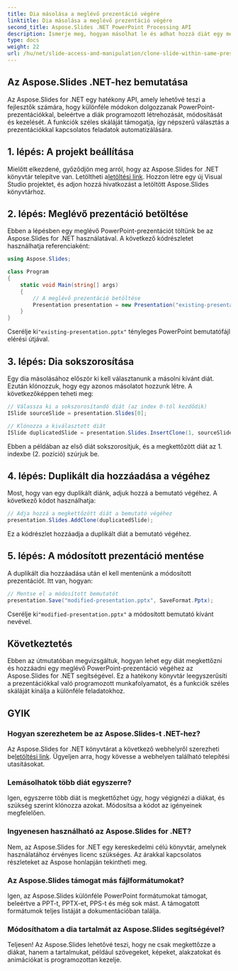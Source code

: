 ```yaml
---
title: Dia másolása a meglévő prezentáció végére
linktitle: Dia másolása a meglévő prezentáció végére
second_title: Aspose.Slides .NET PowerPoint Processing API
description: Ismerje meg, hogyan másolhat le és adhat hozzá diát egy meglévő PowerPoint-prezentáció végéhez az Aspose.Slides for .NET segítségével. Ez a lépésenkénti útmutató forráskód-példákat tartalmaz, és lefedi a beállítást, a diamásolást, a módosítást és egyebeket.
type: docs
weight: 22
url: /hu/net/slide-access-and-manipulation/clone-slide-within-same-presentation-to-end/
---
```


## Az Aspose.Slides .NET-hez bemutatása

Az Aspose.Slides for .NET egy hatékony API, amely lehetővé teszi a fejlesztők számára, hogy különféle módokon dolgozzanak PowerPoint-prezentációkkal, beleértve a diák programozott létrehozását, módosítását és kezelését. A funkciók széles skáláját támogatja, így népszerű választás a prezentációkkal kapcsolatos feladatok automatizálására.

## 1. lépés: A projekt beállítása

 Mielőtt elkezdené, győződjön meg arról, hogy az Aspose.Slides for .NET könyvtár telepítve van. Letöltheti a[letöltési link](https://releases.aspose.com/slides/net/). Hozzon létre egy új Visual Studio projektet, és adjon hozzá hivatkozást a letöltött Aspose.Slides könyvtárhoz.

## 2. lépés: Meglévő prezentáció betöltése

Ebben a lépésben egy meglévő PowerPoint-prezentációt töltünk be az Aspose.Slides for .NET használatával. A következő kódrészletet használhatja referenciaként:

```csharp
using Aspose.Slides;

class Program
{
    static void Main(string[] args)
    {
        // A meglévő prezentáció betöltése
        Presentation presentation = new Presentation("existing-presentation.pptx");
    }
}
```

 Cserélje ki`"existing-presentation.pptx"` tényleges PowerPoint bemutatófájl elérési útjával.

## 3. lépés: Dia sokszorosítása

Egy dia másolásához először ki kell választanunk a másolni kívánt diát. Ezután klónozzuk, hogy egy azonos másolatot hozzunk létre. A következőképpen teheti meg:

```csharp
// Válassza ki a sokszorosítandó diát (az index 0-tól kezdődik)
ISlide sourceSlide = presentation.Slides[0];

// Klónozza a kiválasztott diát
ISlide duplicatedSlide = presentation.Slides.InsertClone(1, sourceSlide);
```

Ebben a példában az első diát sokszorosítjuk, és a megkettőzött diát az 1. indexbe (2. pozíció) szúrjuk be.

## 4. lépés: Duplikált dia hozzáadása a végéhez

Most, hogy van egy duplikált diánk, adjuk hozzá a bemutató végéhez. A következő kódot használhatja:

```csharp
// Adja hozzá a megkettőzött diát a bemutató végéhez
presentation.Slides.AddClone(duplicatedSlide);
```

Ez a kódrészlet hozzáadja a duplikált diát a bemutató végéhez.

## 5. lépés: A módosított prezentáció mentése

A duplikált dia hozzáadása után el kell mentenünk a módosított prezentációt. Itt van, hogyan:

```csharp
// Mentse el a módosított bemutatót
presentation.Save("modified-presentation.pptx", SaveFormat.Pptx);
```

 Cserélje ki`"modified-presentation.pptx"` a módosított bemutató kívánt nevével.

## Következtetés

Ebben az útmutatóban megvizsgáltuk, hogyan lehet egy diát megkettőzni és hozzáadni egy meglévő PowerPoint-prezentáció végéhez az Aspose.Slides for .NET segítségével. Ez a hatékony könyvtár leegyszerűsíti a prezentációkkal való programozott munkafolyamatot, és a funkciók széles skáláját kínálja a különféle feladatokhoz.

## GYIK

### Hogyan szerezhetem be az Aspose.Slides-t .NET-hez?

 Az Aspose.Slides for .NET könyvtárat a következő webhelyről szerezheti be[letöltési link](https://releases.aspose.com/slides/net/). Ügyeljen arra, hogy kövesse a webhelyen található telepítési utasításokat.

### Lemásolhatok több diát egyszerre?

Igen, egyszerre több diát is megkettőzhet úgy, hogy végignézi a diákat, és szükség szerint klónozza azokat. Módosítsa a kódot az igényeinek megfelelően.

### Ingyenesen használható az Aspose.Slides for .NET?

Nem, az Aspose.Slides for .NET egy kereskedelmi célú könyvtár, amelynek használatához érvényes licenc szükséges. Az árakkal kapcsolatos részleteket az Aspose honlapján tekintheti meg.

### Az Aspose.Slides támogat más fájlformátumokat?

Igen, az Aspose.Slides különféle PowerPoint formátumokat támogat, beleértve a PPT-t, PPTX-et, PPS-t és még sok mást. A támogatott formátumok teljes listáját a dokumentációban találja.

### Módosíthatom a dia tartalmát az Aspose.Slides segítségével?

Teljesen! Az Aspose.Slides lehetővé teszi, hogy ne csak megkettőzze a diákat, hanem a tartalmukat, például szövegeket, képeket, alakzatokat és animációkat is programozottan kezelje.